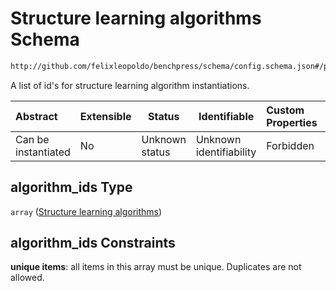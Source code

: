 # Structure learning algorithms Schema

```txt
http://github.com/felixleopoldo/benchpress/schema/config.schema.json#/properties/benchmark_setup/properties/algorithm_ids
```

A list of id's for structure learning algorithm instantiations.


| Abstract            | Extensible | Status         | Identifiable            | Custom Properties | Additional Properties | Access Restrictions | Defined In                                                                  |
| :------------------ | ---------- | -------------- | ----------------------- | :---------------- | --------------------- | ------------------- | --------------------------------------------------------------------------- |
| Can be instantiated | No         | Unknown status | Unknown identifiability | Forbidden         | Allowed               | none                | [config.schema.json\*](../../out/config.schema.json "open original schema") |

## algorithm_ids Type

`array` ([Structure learning algorithms](config-properties-benchmark-setup-properties-structure-learning-algorithms.md))

## algorithm_ids Constraints

**unique items**: all items in this array must be unique. Duplicates are not allowed.

